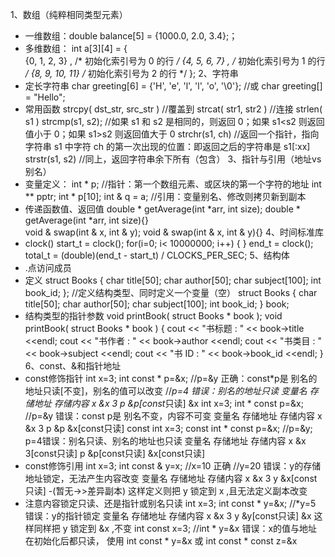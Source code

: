 ﻿﻿﻿1、数组（纯粹相同类型元素）
- 一维数组：double balance[5] = {1000.0, 2.0, 3.4};；
- 多维数组：
    int a[3][4] = {  
     {0, 1, 2, 3} ,   /*  初始化索引号为 0 的行 */
     {4, 5, 6, 7} ,   /*  初始化索引号为 1 的行 */
     {8, 9, 10, 11}   /*  初始化索引号为 2 的行 */
    };
2、字符串
- 定长字符串
    char greeting[6] = {'H', 'e', 'l', 'l', 'o', '\0'}; //或
    char greeting[] = "Hello";
- 常用函数
    strcpy( dst_str, src_str )              //覆盖到
    strcat( str1, str2 )                    //连接
    strlen( s1 )
    strcmp(s1, s2);
        //如果 s1 和 s2 是相同的，则返回 0；如果 s1<s2 则返回值小于 0；如果 s1>s2 则返回值大于 0
    strchr(s1, ch)
        //返回一个指针，指向字符串 s1 中字符 ch 的第一次出现的位置：即返回之后的字符串是 s1[:xx]
    strstr(s1, s2)
        //同上，返回字符串余下所有（包含）
3、指针与引用（地址vs别名）
- 变量定义：
    int * p;                                  //指针：第一个数组元素、或区块的第一个字符的地址
    int ** pptr;
    int * p[10];
    int & q = a;                              //引用：变量别名、修改则拷贝新到副本
- 传递函数值、返回值
    double * getAverage(int *arr, int size);
    double * getAverage(int *arr, int size){}    
    void & swap(int & x, int & y);
    void & swap(int & x, int & y){}
4、时间标准库
- clock()
       start_t = clock();
       for(i=0; i< 10000000; i++) { }
       end_t = clock();
       total_t = (double)(end_t - start_t) / CLOCKS_PER_SEC;
5、结构体
- .点访问成员
- 定义
    struct Books
    {
       char  title[50];
       char  author[50];
       char  subject[100];
       int   book_id;
    };
    //定义结构类型、同时定义一个变量（空）
    struct Books
    {
       char  title[50];
       char  author[50];
       char  subject[100];
       int   book_id;
    } book;
- 结构类型的指针参数
    void printBook( struct Books * book );
    void printBook( struct Books *  book )
    {
       cout << "书标题  : " << book->title <<endl;
       cout << "书作者 : " << book->author <<endl;
       cout << "书类目 : " << book->subject <<endl;
       cout << "书 ID : " << book->book_id <<endl;
    }
 6、const、&和指针地址
 - const修饰指针
    int x=3; int const * p=&x; 
    //p=&y 正确：const*p是 别名的地址只读[不变]，别名的值可以改变
    //*p=4 错误：别名的地址只读
        变量名         存储地址            存储内容
        x             &x                3
        p             &p[const*只读]     &x
    int x=3; int * const p=&x; 
    //p=&y 错误：const p是 别名不变，内容不可变
        变量名         存储地址            存储内容
        x             &x                3
        p             &p                &x[const只读]
    const int x=3; const int * const p=&x;
    //p=&y; p=4错误：别名只读、别名的地址也只读
        变量名         存储地址            存储内容
        x             &x                3[const只读]
        p             &p[const只读]      &x[const只读]
  - const修饰引用
    int x=3; int const & y=x; 
    //x=10 正确
    //y=20 错误：y的存储地址锁定，无法产生内容改变
        变量名         存储地址            存储内容
        x             &x                3
        y             &x[const只读]      -(暂无->>差异副本)
    这样定义则把 y 锁定到 x ,且无法定义副本改变
 - 注意内容锁定只读、还是指针或别名只读
    int x=3; int const * y=&x; 
    //*y=5 错误：y的指针锁定
        变量名         存储地址            存储内容
        x             &x                3
        y             &y[const只读]      &x
    这样同样把 y 锁定到 &x ,不变
    int const x=3;
    //int * y=&x 错误：x的值与地址在初始化后都只读，
    使用 int const * y=&x 或 int const * const z=&x
    